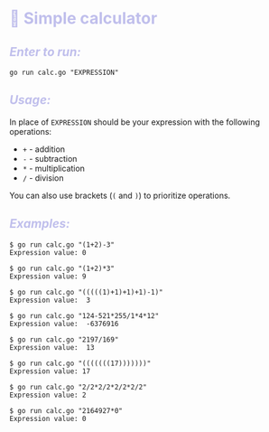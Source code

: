 # <span style="color:#C0BFEC">**🦔 Simple calculator**</span>

## <span style="color:#C0BFEC">***Enter to run:*** </span>

```shell
go run calc.go "EXPRESSION"
```

## <span style="color:#C0BFEC">***Usage:***</span>

In place of `EXPRESSION` should be your expression with the following operations:
* `+` - addition
* `-` - subtraction
* `*` - multiplication
* `/` - division

You can also use brackets (`(` and `)`) to prioritize operations.

## <span style="color:#C0BFEC">***Examples:***</span>

```shell
$ go run calc.go "(1+2)-3"
Expression value: 0

$ go run calc.go "(1+2)*3"
Expression value: 9

$ go run calc.go "(((((1)+1)+1)+1)-1)"
Expression value:  3

$ go run calc.go "124-521*255/1*4*12"
Expression value:  -6376916

$ go run calc.go "2197/169"
Expression value:  13

$ go run calc.go "(((((((17)))))))"
Expression value: 17

$ go run calc.go "2/2*2/2*2/2*2/2"
Expression value: 2

$ go run calc.go "2164927*0"
Expression value: 0

```

